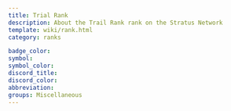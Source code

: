 ```yaml
---
title: Trial Rank
description: About the Trail Rank rank on the Stratus Network
template: wiki/rank.html
category: ranks

badge_color: 
symbol:
symbol_color: 
discord_title: 
discord_color: 
abbreviation: 
groups: Miscellaneous
---
```

